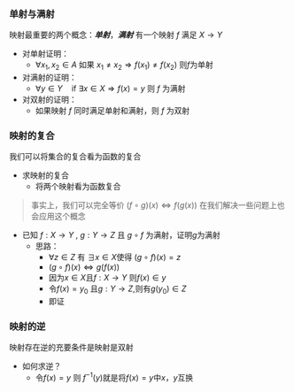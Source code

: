 ### 单射与满射
映射最重要的两个概念：***单射***，***满射***
有一个映射 $f$ 满足 $X \to Y$
- 对单射证明：
	- $\forall x_1,x_{2}\in A$ 如果 $x_{1} \ne x_{2} \Longrightarrow f(x_{1}) \ne f(x_{2})$ 则$f$为单射
- 对满射的证明：
	- $\forall y \in Y \quad \text{if} \  \exists x \in X \Longrightarrow f(x) = y$ 则 $f$ 为满射
- 对双射的证明：
	- 如果映射 $f$ 同时满足单射和满射，则 $f$ 为双射

### 映射的复合
我们可以将集合的复合看为函数的复合
- 求映射的复合
	- 将两个映射看为函数复合

> 事实上，我们可以完全等价 $(f \circ g)(x) \iff f(g(x))$
> 在我们解决一些问题上也会应用这个概念
- 已知 $f : X\to Y \ , \ g : Y\to Z$ 且 $g \circ f$ 为满射，证明$g$为满射
	- 思路：
		- $\forall z \in Z$ 有 $\exists x \in X$使得 $(g \circ f)(x) = z$ 
		- $(g \circ f)(x) \iff g(f(x))$ 
		- 因为$x \in X$且$f : X\to Y$ 则$f(x) \in y$
		- 令$f(x) = y_{0}$ 且$g: Y \to Z$,则有$g(y_{0}) \in Z$
		- 即证

### 映射的逆
映射存在逆的充要条件是映射是双射
- 如何求逆？
	- 令$f(x) = y$ 则 $f^{-1}(y)$就是将$f(x) = y$中$x，y$互换

